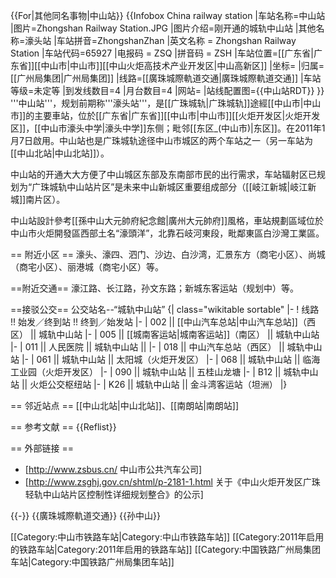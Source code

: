 {{For|其他同名事物|中山站}}
{{Infobox China railway station
|车站名称=中山站
|图片=Zhongshan Railway Station.JPG
|图片介绍=刚开通的城轨中山站
|其他名称=濠头站
|车站拼音=ZhongshanZhan
|英文名称 = Zhongshan Railway Station
|车站代码=65927
|电报码 = ZSQ
|拼音码 = ZSH
|车站位置=[[广东省|广东省]][[中山市|中山市]][[中山火炬高技术产业开发区|中山高新区]]
|坐标=
|归属=[[广州局集团|广州局集团]]
|线路=[[廣珠城際軌道交通|廣珠城際軌道交通]]
|车站等级=未定等
|到发线数目=4
|月台数目=4
|网站=
|站线配置图={{中山站RDT}}
}}
'''中山站'''，规划前期称'''濠头站'''，是[[广珠城轨|广珠城轨]]途經[[中山市|中山市]]的主要車站，位於[[广东省|广东省]][[中山市|中山市]][[火炬开发区|火炬开发区]]，[[中山市濠头中学|濠头中学]]东侧；毗邻[[东区_(中山市)|东区]]。在2011年1月7日啟用。中山站也是广珠城轨途径中山市城区的两个车站之一（另一车站为[[中山北站|中山北站]]）。

中山站的开通大大方便了中山城区东部及东南部市民的出行需求，车站辐射区已规划为“广珠城轨中山站片区”是未来中山新城区重要组成部分（[[岐江新城|岐江新城]]南片区）。

中山站設計參考[[孫中山大元帥府紀念館|廣州大元帥府]]風格，車站規劃區域位於中山市火炬開發區西部土名“濠頭洋”，北靠石岐河東段，毗鄰東區白沙灣工業區。

== 附近小区 ==
濠头、濠四、泗门、沙边、白沙湾，汇景东方（商宅小区）、尚城（商宅小区）、丽港城（商宅小区）等。

==附近交通==
濠江路、长江路，孙文东路；新城东客运站（规划中）等。

==接驳公交==
公交站名--“城轨中山站”
{| class="wikitable sortable"
|-
! 线路 !! 始发／终到站 !! 终到／始发站
|-
| 002 || [[中山汽车总站|中山汽车总站]]（西区） || 城轨中山站
|-
| 005 || [[城南客运站|城南客运站]]（南区） || 城轨中山站
|-
| 011 || 人民医院 || 城轨中山站 ||
|-
| 018 || 中山汽车总站（西区） || 城轨中山站
|-
| 061 || 城轨中山站 || 太阳城（火炬开发区）
|-
| 068 || 城轨中山站 || 临海工业园（火炬开发区）
|-
| 090 || 城轨中山站 || 五桂山龙塘
|-
| B12 || 城轨中山站 || 火炬公交枢纽站
|-
| K26 || 城轨中山站 || 金斗湾客运站（坦洲）
|}

== 邻近站点 ==
[[中山北站|中山北站]]、[[南朗站|南朗站]]

== 参考文献 ==
{{Reflist}}

== 外部链接 ==
* [http://www.zsbus.cn/ 中山市公共汽车公司]
* [http://www.zsghj.gov.cn/shtml/p-2181-1.html 关于《中山火炬开发区广珠轻轨中山站片区控制性详细规划整合》的公示]

{{-}}
{{廣珠城際軌道交通}}
{{孙中山}}

[[Category:中山市铁路车站|Category:中山市铁路车站]]
[[Category:2011年启用的铁路车站|Category:2011年启用的铁路车站]]
[[Category:中国铁路广州局集团车站|Category:中国铁路广州局集团车站]]